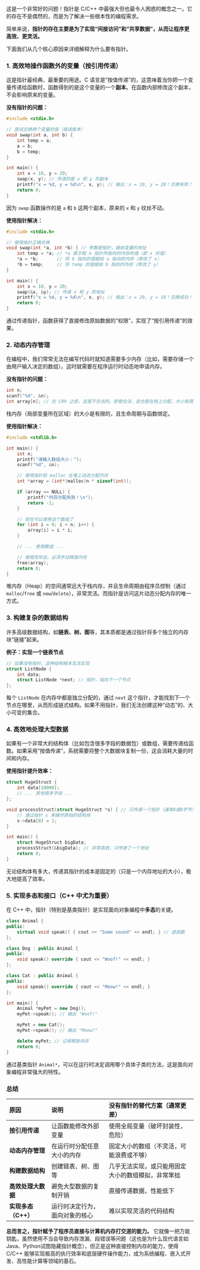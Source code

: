 这是一个非常好的问题！指针是 C/C++ 中最强大但也最令人困惑的概念之一。它的存在不是偶然的，而是为了解决一些根本性的编程需求。

简单来说，**指针的存在主要是为了实现“间接访问”和“共享数据”，从而让程序更高效、更灵活。**

下面我们从几个核心原因来详细解释为什么要有指针。

### 1. 高效地操作函数外的变量（按引用传递）

这是指针最经典、最重要的用途。C 语言是“按值传递”的，这意味着当你把一个变量传递给函数时，函数得到的是这个变量的一个**副本**。在函数内部修改这个副本，不会影响原来的变量。

**没有指针的问题：**
```c
#include <stdio.h>

// 尝试交换两个变量的值（错误版本）
void swap(int a, int b) {
    int temp = a;
    a = b;
    b = temp;
}

int main() {
    int x = 10, y = 20;
    swap(x, y); // 传递的是 x 和 y 的副本
    printf("x = %d, y = %d\n", x, y); // 输出：x = 10, y = 20！交换失败！
    return 0;
}
```
因为 `swap` 函数操作的是 `a` 和 `b` 这两个副本，原来的 `x` 和 `y` 纹丝不动。

**使用指针解决：**
```c
#include <stdio.h>

// 使用指针正确交换
void swap(int *a, int *b) { // 参数是指针，接收变量的地址
    int temp = *a; // *a 表示取 a 指针所指向的内存的值（即 x 的值）
    *a = *b;       // 将 b 指向的值赋给 a 指向的内存（修改了 x）
    *b = temp;     // 将 temp 的值赋给 b 指向的内存（修改了 y）
}

int main() {
    int x = 10, y = 20;
    swap(&x, &y); // 传递 x 和 y 的地址
    printf("x = %d, y = %d\n", x, y); // 输出：x = 20, y = 10！交换成功！
    return 0;
}
```
通过传递指针，函数获得了直接修改原始数据的“权限”，实现了“按引用传递”的效果。

### 2. 动态内存管理

在编程中，我们常常无法在编写代码时就知道需要多少内存（比如，需要存储一个由用户输入决定的数组）。这时就需要在程序运行时动态地申请内存。

**没有指针的问题：**
```c
int n;
scanf("%d", &n);
int array[n]; // 在 C99 之前，这是不合法的。即使合法，这也是在栈上分配，大小有限。
```
栈内存（局部变量所在区域）的大小是有限的，且生命周期与函数绑定。

**使用指针解决：**
```c
#include <stdlib.h>

int main() {
    int n;
    printf("请输入数组大小：");
    scanf("%d", &n);

    // 使用指针和 malloc 在堆上动态分配内存
    int *array = (int*)malloc(n * sizeof(int));

    if (array == NULL) {
        printf("内存分配失败！\n");
        return -1;
    }

    // 现在可以使用这个数组了
    for (int i = 0; i < n; i++) {
        array[i] = i * i;
    }

    // ... 使用数组 ...

    // 使用完毕后，必须手动释放内存
    free(array);
    return 0;
}
```
堆内存（Heap）的空间通常远大于栈内存，并且生命周期由程序员控制（通过 `malloc`/`free` 或 `new`/`delete`），非常灵活。而指针是访问这片动态分配内存的唯一方式。

### 3. 构建复杂的数据结构

许多高级数据结构，如**链表、树、图**等，其本质都是通过指针将多个独立的内存块“链接”起来。

**例子：实现一个链表节点**
```c
// 如果没有指针，这种结构根本无法实现
struct ListNode {
    int data;
    struct ListNode *next; // 指针，指向下一个节点
};
```
每个 `ListNode` 在内存中都是独立分配的，通过 `next` 这个指针，才能找到下一个节点在哪里，从而形成链式结构。如果不用指针，我们无法创建这种“动态”的、大小可变的集合。

### 4. 高效地处理大型数据

如果有一个非常大的结构体（比如包含很多字段的数据包）或数组，需要传递给函数。如果采用“按值传递”，系统需要将整个大数据块复制一份，这会消耗大量的时间和内存。

**使用指针提升效率：**
```c
struct HugeStruct {
    int data[10000];
    // ... 其他很多字段 ...
};

void processStruct(struct HugeStruct *s) { // 只传递一个指针（通常4或8字节）
    // 通过指针 s 来操作原始的结构体
    s->data[0] = 1;
}

int main() {
    struct HugeStruct bigData;
    processStruct(&bigData); // 非常高效，只传递了一个地址
    return 0;
}
```
无论结构体有多大，传递其指针的成本是固定的（只是一个内存地址的大小），极大地提高了效率。

### 5. 实现多态和接口（C++ 中尤为重要）

在 C++ 中，指针（特别是基类指针）是实现面向对象编程中**多态**的关键。
```cpp
class Animal {
public:
    virtual void speak() { cout << "Some sound" << endl; } // 虚函数
};

class Dog : public Animal {
public:
    void speak() override { cout << "Woof!" << endl; }
};

class Cat : public Animal {
public:
    void speak() override { cout << "Meow!" << endl; }
};

int main() {
    Animal *myPet = new Dog();
    myPet->speak(); // 输出 "Woof!"

    myPet = new Cat();
    myPet->speak(); // 输出 "Meow!"

    delete myPet; // 记得释放内存
    return 0;
}
```
通过基类指针 `Animal*`，可以在运行时决定调用哪个具体子类的方法，这是面向对象编程非常强大的特性。

### 总结

| 原因 | 说明 | 没有指针的替代方案（通常更差） |
| :--- | :--- | :--- |
| **按引用传递** | 让函数能修改外部变量 | 使用全局变量（破坏封装性，危险） |
| **动态内存管理** | 在运行时分配任意大小的内存 | 固定大小的数组（不灵活，可能浪费或不够） |
| **构建数据结构** | 创建链表、树、图等 | 几乎无法实现，或只能用固定大小的数组模拟，非常笨拙 |
| **高效处理大数据** | 避免大型数据的复制开销 | 直接传递数据，性能低下 |
| **实现多态（C++）** | 运行时决定行为，面向对象的核心 | 难以实现灵活的代码结构 |

**总而言之，指针赋予了程序员直接与计算机内存打交道的能力。** 它就像一把万能钥匙，虽然使用不当会导致内存泄漏、段错误等问题（这也是为什么现代语言如Java、Python试图隐藏指针概念），但正是这种直接控制内存的能力，使得 C/C++ 能够实现极高的执行效率和底层硬件操作能力，成为系统编程、嵌入式开发、高性能计算等领域的基石。
